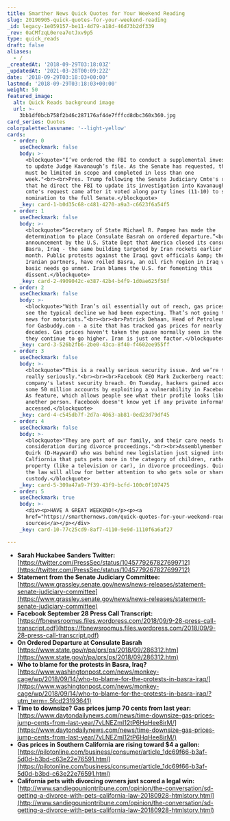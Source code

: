 ```yaml
---
title: Smarther News Quick Quotes for Your Weekend Reading
slug: 20190905-quick-quotes-for-your-weekend-reading
_id: legacy-1e059157-be11-4d79-a18d-46d73b2df339
_rev: 0aCMfzqL0erea7otJxv9p5
type: quick_reads
draft: false
aliases:
  - /
_createdAt: '2018-09-29T03:18:03Z'
_updatedAt: '2021-03-28T00:09:22Z'
date: '2018-09-29T03:18:03+00:00'
lastmod: '2018-09-29T03:18:03+00:00'
weight: 50
featured_image:
  alt: Quick Reads background image
  url: >-
    3bb1df0bcb758f2b46c287176af44e7fffcd8dbc360x360.jpg
card_series: Quotes
colorpaletteclassname: '--light-yellow'
cards:
  - order: 0
    useCheckmark: false
    body: >-
      <blockquote>"I’ve ordered the FBI to conduct a supplemental investigation
      to update Judge Kavanaugh’s file. As the Senate has requested, this update
      must be limited in scope and completed in less than one
      week."<br><br>Pres. Trump following the Senate Judiciary Cmte's request
      that he direct the FBI to update its investigation into Kavanaugh. The
      cmte's request came after it voted along party lines (11-10) to send the
      nomination to the full Senate.</blockquote>
    _key: card-1-b0d35c68-c481-4270-a9a3-c6623f6a54f5
  - order: 1
    useCheckmark: false
    body: >-
      <blockquote>“Secretary of State Michael R. Pompeo has made the
      determination to place Consulate Basrah on ordered departure.”<br><br>An
      announcement by the U.S. State Dept that America closed its consulate in
      Basra, Iraq - the same building targeted by Iran rockets earlier this
      month. Public protests against the Iraqi govt officials &amp; their
      Iranian partners, have roiled Basra, an oil rich region in Iraq where
      basic needs go unmet. Iran blames the U.S. for fomenting this
      dissent.</blockquote>
    _key: card-2-4909042c-e387-42b4-b4f9-1d0ae625f58f
  - order: 2
    useCheckmark: false
    body: >-
      <blockquote>"With Iran’s oil essentially out of reach, gas prices may not
      see the typical decline we had been expecting. That’s not going to be good
      news for motorists.”<br><br><br>Patrick Dehaan, Head of Petroleum Analysis
      for Gasbuddy.com - a site that has tracked gas prices for nearly 2
      decades. Gas prices haven't taken the pause normally seen in the fall;
      they continue to go higher. Iran is just one factor.</blockquote>
    _key: card-3-526b2fb6-2be0-43ca-8f40-f4602ee955ff
  - order: 3
    useCheckmark: false
    body: >-
      <blockquote>“This is a really serious security issue. And we’re taking it
      really seriously."<br><br><br>Facebook CEO Mark Zuckerberg reacting to the
      company's latest security breach. On Tuesday, hackers gained access to
      some 50 million accounts by exploiting a vulnerability in Facebook's View
      As feature, which allows people see what their profile looks like to
      another person. Facebook doesn't know yet if any private information was
      accessed.</blockquote>
    _key: card-4-c545db7f-2d7a-4063-ab81-0ed23d79df45
  - order: 4
    useCheckmark: false
    body: >-
      <blockquote>"They are part of our family, and their care needs to be a
      consideration during divorce proceedings."<br><br>Assemblymember Bill
      Quirk (D-Hayward) who was behind new legislation just signed into law in
      Calfiornia that puts pets more in the category of children, rather than
      property (like a television or car), in divorce proceedings. Quirk argues
      the law will allow for better attention to who gets sole or shared
      custody.</blockquote>
    _key: card-5-309a47a9-7f39-43f9-bcfd-100c0f107475
  - order: 5
    useCheckmark: true
    body: >-
      <div><p>HAVE A GREAT WEEKEND!</p><p><a
      href="https://smarthernews.com/quick-quotes-for-your-weekend-reading/">view
      sources</a></p></div>
    _key: card-10-77c25cd9-8af7-4110-9e9d-1110f6a6af27

---
```

* **Sarah Huckabee Sanders Twitter:**  
[https://twitter.com/PressSec/status/1045779267827699712](https://twitter.com/PressSec/status/1045779267827699712)
* **Statement from the Senate Judiciary Committee:** [https://www.grassley.senate.gov/news/news-releases/statement-senate-judiciary-committee](https://www.grassley.senate.gov/news/news-releases/statement-senate-judiciary-committee)
* **Facebook September 28 Press Call Transcript:**  
[https://fbnewsroomus.files.wordpress.com/2018/09/9-28-press-call-transcript.pdf](https://fbnewsroomus.files.wordpress.com/2018/09/9-28-press-call-transcript.pdf)
* **On Ordered Departure at Consulate Basrah**  
[https://www.state.gov/r/pa/prs/ps/2018/09/286312.htm](https://www.state.gov/r/pa/prs/ps/2018/09/286312.htm)
* **Who to blame for the protests in Basra, Iraq?**  
[https://www.washingtonpost.com/news/monkey-cage/wp/2018/09/14/who-to-blame-for-the-protests-in-basra-iraq/](https://www.washingtonpost.com/news/monkey-cage/wp/2018/09/14/who-to-blame-for-the-protests-in-basra-iraq/?utm_term=.5fcd23193641)
* **Time to downsize? Gas prices jump 70 cents from last year:**  
[https://www.daytondailynews.com/news/time-downsize-gas-prices-jump-cents-from-last-year/7vLNEZmI12tP6HqHee8irM/](https://www.daytondailynews.com/news/time-downsize-gas-prices-jump-cents-from-last-year/7vLNEZmI12tP6HqHee8irM/)
* **Gas prices in Southern California are rising toward $4 a gallon:**  
[https://pilotonline.com/business/consumer/article_1dc69f66-b3af-5d0d-b3bd-c63e22e76591.html](https://pilotonline.com/business/consumer/article_1dc69f66-b3af-5d0d-b3bd-c63e22e76591.html)
* **California pets with divorcing owners just scored a legal win:**  
[http://www.sandiegouniontribune.com/opinion/the-conversation/sd-getting-a-divorce-with-pets-california-law-20180928-htmlstory.html](http://www.sandiegouniontribune.com/opinion/the-conversation/sd-getting-a-divorce-with-pets-california-law-20180928-htmlstory.html)